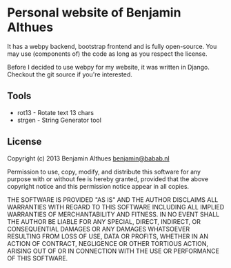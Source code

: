 # Personal website of Benjamin Althues

It has a webpy backend, bootstrap frontend and is fully open-source. You may
use (components of) the code as long as you respect the license.

Before I decided to use webpy for my website, it was written in Django.
Checkout the git source if you're interested.

## Tools

* rot13 - Rotate text 13 chars
* strgen - String Generator tool

## License

Copyright (c) 2013  Benjamin Althues <benjamin@babab.nl>

Permission to use, copy, modify, and distribute this software for any
purpose with or without fee is hereby granted, provided that the above
copyright notice and this permission notice appear in all copies.

THE SOFTWARE IS PROVIDED "AS IS" AND THE AUTHOR DISCLAIMS ALL WARRANTIES
WITH REGARD TO THIS SOFTWARE INCLUDING ALL IMPLIED WARRANTIES OF
MERCHANTABILITY AND FITNESS. IN NO EVENT SHALL THE AUTHOR BE LIABLE FOR
ANY SPECIAL, DIRECT, INDIRECT, OR CONSEQUENTIAL DAMAGES OR ANY DAMAGES
WHATSOEVER RESULTING FROM LOSS OF USE, DATA OR PROFITS, WHETHER IN AN
ACTION OF CONTRACT, NEGLIGENCE OR OTHER TORTIOUS ACTION, ARISING OUT OF
OR IN CONNECTION WITH THE USE OR PERFORMANCE OF THIS SOFTWARE.
